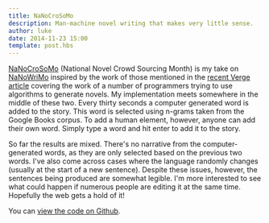 ```yaml
---
title: NaNoCroSoMo
description: Man-machine novel writing that makes very little sense.
author: luke
date: 2014-11-23 15:00
template: post.hbs
---
```

[NaNoCroSoMo](https://nanocrosomo.herokuapp.com/) (National Novel Crowd Sourcing Month) is my take on [NaNoWriMo](http://nanowrimo.org/) inspired by the work of those mentioned in the [recent Verge article](http://www.theverge.com/2014/11/25/7276157/nanogenmo-robot-author-novel) covering the work of a number of programmers trying to use algorithms to generate novels. My implementation meets somewhere in the middle of these two. Every thirty seconds a computer generated word is added to the story. This word is selected using n-grams taken from the Google Books corpus.
To add a human element, however, anyone can add their own word. Simply type a word and hit enter to add it to the story.

So far the results are mixed. There's no narrative from the computer-generated words, as they are only selected based on the previous two words. I've also come across cases where the language randomly changes (usually at the start of a new sentence). Despite these issues, however, the sentences being produced are somewhat legible. I'm more interested to see what could happen if numerous people are editing it at the same time. Hopefully the web gets a hold of it!

You can [view the code on Github](https://github.com/lhansford/NaNoCroSoMo).